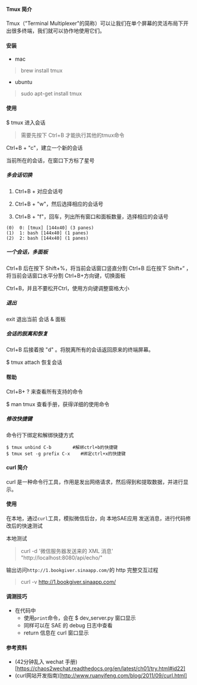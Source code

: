 #### Tmux 简介
Tmux（"Terminal Multiplexer"的简称）可以让我们在单个屏幕的灵活布局下开出很多终端，我们就可以协作地使用它们。

#### 安装
- mac
>brew install tmux

- ubuntu
>sudo apt-get install tmux

#### 使用
$ tmux   进入会话
> 需要先按下 Ctrl+B 才能执行其他的tmux命令

Ctrl+B + "c"，建立一个新的会话

当前所在的会话，在窗口下方标了星号

##### 多会话切换
1. Ctrl+B + 对应会话号

2. Ctrl+B + "w"，然后选择相应的会话号

3. Ctrl+B + "f"，回车，列出所有窗口和面板数量，选择相应的会话号
```
(0)  0: [tmux] [144x40] (3 panes)                                                                                                              
(1)  1: bash [144x40] (1 panes)                                                                                                                
(2)  2: bash [144x40] (1 panes) 
```

##### 一个会话，多面板
Ctrl+B 后在按下 Shift+%，将当前会话窗口竖直分割
Ctrl+B 后在按下 Shift+“ ，将当前会话窗口水平分割
Ctrl+B+方向键，切换面板

Ctrl+B，并且不要松开Ctrl，使用方向键调整窗格大小

##### 退出
exit 退出当前 会话 & 面板

##### 会话的脱离和恢复
Ctrl+B 后接着按 "d" 。将脱离所有的会话返回原来的终端屏幕。
 
$ tmux attach  恢复会话

#### 帮助
Ctrl+B+ ? 来查看所有支持的命令

$ man tmux   查看手册，获得详细的使用命令

##### 修改快捷键
命令行下绑定和解绑快捷方式
```
$ tmux unbind C-b        #解绑ctrl+b的快捷键
$ tmux set -g prefix C-x    #绑定ctrl+x的快捷键
```

#### curl 简介
curl 是一种命令行工具，作用是发出网络请求，然后得到和提取数据，并进行显示。

#### 使用
在本地，通过`curl`工具，模拟微信后台，向 本地SAE应用 发送消息，进行代码修改后的快速测试

本地测试
>curl -d '微信服务器发送来的 XML 消息' "http://localhost:8080/api/echo/"

输出访问`http://1.bookgiver.sinaapp.com/`的 http 完整交互过程
>curl -v http://1.bookgiver.sinaapp.com/

#### 调测技巧
- 在代码中
    - 使用`print`命令，会在 $ dev_server.py 窗口显示
    - 同样可以在 SAE 的 debug 日志中查看
    - return 信息在 curl 窗口显示

#### 参考资料
- (42分钟乱入 wechat 手册)[https://chaos2wechat.readthedocs.org/en/latest/ch01/try.html#id22]
- (curl网站开发指南)[http://www.ruanyifeng.com/blog/2011/09/curl.html]
